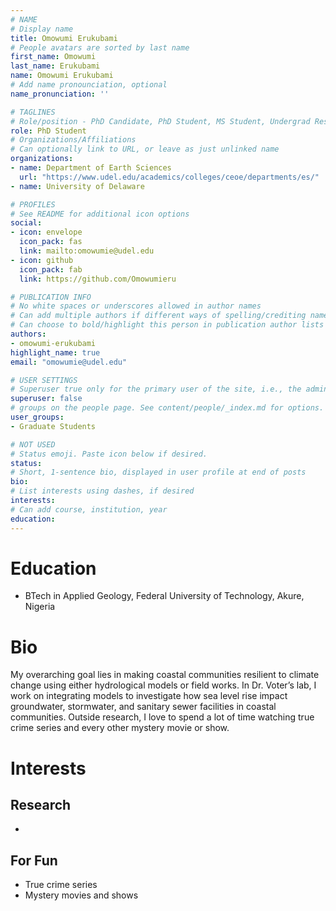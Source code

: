 ```yaml
---
# NAME
# Display name
title: Omowumi Erukubami
# People avatars are sorted by last name
first_name: Omowumi
last_name: Erukubami
name: Omowumi Erukubami
# Add name pronounciation, optional
name_pronunciation: ''

# TAGLINES
# Role/position - PhD Candidate, PhD Student, MS Student, Undergrad Researcher, etc.
role: PhD Student
# Organizations/Affiliations
# Can optionally link to URL, or leave as just unlinked name
organizations:
- name: Department of Earth Sciences
  url: "https://www.udel.edu/academics/colleges/ceoe/departments/es/"
- name: University of Delaware

# PROFILES
# See README for additional icon options
social:
- icon: envelope
  icon_pack: fas
  link: mailto:omowumie@udel.edu
- icon: github
  icon_pack: fab
  link: https://github.com/Omowumieru

# PUBLICATION INFO
# No white spaces or underscores allowed in author names
# Can add multiple authors if different ways of spelling/crediting name
# Can choose to bold/highlight this person in publication author lists
authors:
- omowumi-erukubami
highlight_name: true
email: "omowumie@udel.edu"

# USER SETTINGS
# Superuser true only for the primary user of the site, i.e., the admin.
superuser: false
# groups on the people page. See content/people/_index.md for options.
user_groups:
- Graduate Students

# NOT USED
# Status emoji. Paste icon below if desired.
status:
# Short, 1-sentence bio, displayed in user profile at end of posts
bio:
# List interests using dashes, if desired
interests:
# Can add course, institution, year
education:
---
```

# Education
- BTech in Applied Geology, Federal University of Technology, Akure, Nigeria

# Bio
My overarching goal lies in making coastal communities resilient to climate change using either hydrological models or field works. In Dr. Voter’s lab, I work on integrating models to investigate how sea level rise impact groundwater, stormwater, and sanitary sewer facilities in coastal communities. Outside research, I love to spend a lot of time watching true crime series and every other mystery movie or show.

# Interests
## Research 
- 

## For Fun
- True crime series
- Mystery movies and shows